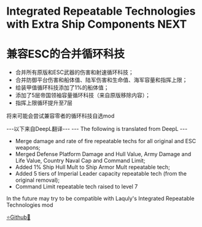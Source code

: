 # Integrated Repeatable Technologies with Extra Ship Components NEXT
# 兼容ESC的合并循环科技

- 合并所有原版和ESC武器的伤害和射速循环科技；
- 合并防御平台伤害和船体值、陆军伤害和生命值、海军容量和指挥上限；
- 给装甲值循环科技添加了1%的船体值；
- 添加了5层帝国领袖容量循环科技（来自原版移除内容）；
- 指挥上限循环提升至7层

将来可能会尝试兼容零者的循环科技自选mod

---以下来自DeepL翻译---
--- The following is translated from DeepL ---

- Merge damage and rate of fire repeatable techs for all original and ESC weapons;
- Merged Defense Platform Damage and Hull Value, Army Damage and Life Value, Country Naval Cap and Command Limit;
- Added 1% Ship Hull Mult to Ship Armor Mult repeatable tech;
- Added 5 tiers of Imperial Leader capacity repeatable tech (from the original removal);
- Command Limit repeatable tech raised to level 7

In the future may try to be compatible with Laquly's Integrated Repeatable Technologies mod

[⭐Github🌟](https://github.com/Diadormu/irt_with_esc)